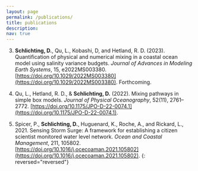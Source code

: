 ```yaml
---
layout: page
permalink: /publications/
title: publications
description:
nav: true
---
```

3. **Schlichting, D.**, Qu, L., Kobashi, D, and Hetland, R. D. (2023). Quantification of physical
and numerical mixing in a coastal ocean model using salinity variance budgets. *Journal
of Advances in Modeling Earth Systems*, 15, e2022MS003380. [https://doi.org/10.1029/2022MS003380](https://doi.org/10.1029/2022MS003380). Forthcoming.

2. Qu, L., Hetland, R. D., & **Schlichting, D.** (2022). Mixing pathways in simple box models. *Journal of Physical Oceanography*, 52(11), 2761–2772. [https://doi.org/10.1175/JPO-D-22-0074.1](https://doi.org/10.1175/JPO-D-22-0074.1).

1. Spicer, P., **Schlichting, D.**, Huguenard, K., Roche, A., and Rickard, L., 2021. Sensing Storm Surge: A framework for establishing a citizen scientist monitored water level network. *Ocean and Coastal Management*, 211, 105802. [https://doi.org/10.1016/j.ocecoaman.2021.105802](https://doi.org/10.1016/j.ocecoaman.2021.105802).
{: reversed="reversed"}
